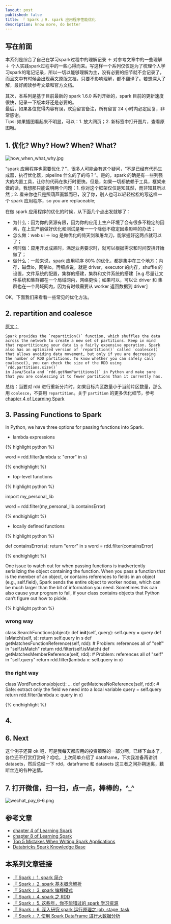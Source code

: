 ```yaml
---
layout: post
published: false
title: 『 Spark 』9. spark 应用程序性能优化
description: know more, do better 
---  
```



## 写在前面

本系列是综合了自己在学习spark过程中的理解记录 ＋ 对参考文章中的一些理解 ＋ 个人实践spark过程中的一些心得而来。写这样一个系列仅仅是为了梳理个人学习spark的笔记记录，所以一切以能够理解为主，没有必要的细节就不会记录了，而且文中有时候会出现英文原版文档，只要不影响理解，都不翻译了。若想深入了解，最好阅读参考文章和官方文档。

其次，本系列是基于目前最新的 spark 1.6.0 系列开始的，spark 目前的更新速度很快，记录一下版本好还是必要的。   
最后，如果各位觉得内容有误，欢迎留言备注，所有留言 24 小时内必定回复，非常感谢。     
Tips: 如果插图看起来不明显，可以：1. 放大网页；2. 新标签中打开图片，查看原图哦。


## 1. 优化? Why? How? When? What?

![how_when_what_why.jpg](../images/how_when_what_why.jpg)

“spark 应用程序也需要优化？”，很多人可能会有这个疑问，“不是已经有代码生成器，执行优化器，pipeline 什么的了的吗？”。是的，spark 的确是有一些列强大的内置工具，让你的代码在执行时更快。但是，如果一切都依赖于工具，框架来做的话，我想那只能说明两个问题：1. 你对这个框架仅仅是知其然，而非知其所以然；2. 看来你也只是照葫芦画瓢而已，没了你，别人也可以轻轻松松的写这样一个 spark 应用程序，so you are replaceable;

在做 spark 应用程序的优化的时候，从下面几个点出发就够了：

- 为什么：因为你的资源有限，因为你的应用上生产环境了会有很多不稳定的因素，在上生产前做好优化和测试是唯一一个降低不稳定因素影响的办法；
- 怎么做：web ui ＋ log 是做优化的倚天剑和屠龙刀，能掌握好这两点就可以了；
- 何时做：应用开发成熟时，满足业务要求时，就可以根据需求和时间安排开始做了；
- 做什么：一般来说，spark 应用程序 80% 的优化，都是集中在三个地方：内存，磁盘io，网络io。再细点说，就是 driver，executor 的内存，shuffle 的设置，文件系统的配置，集群的搭建，集群和文件系统的搭建［e.g 尽量让文件系统和集群都在一个局域网内，网络更快；如果可以，可以让 driver 和 集群也在一个局域网内，因为有时候需要从 worker 返回数据到 driver］

OK，下面我们来看看一些常见的优化方法。


## 2. repartition and coalesce

[原文：](https://www.safaribooksonline.com/library/view/learning-spark/9781449359034/ch04.html)


    Spark provides the `repartition()` function, which shuffles the data 
    across the network to create a new set of partitions. Keep in mind 
    that repartitioning your data is a fairly expensive operation. Spark 
    also has an optimized version of `repartition()` called `coalesce()` 
    that allows avoiding data movement, but only if you are decreasing 
    the number of RDD partitions. To know whether you can safely call 
    coalesce(), you can check the size of the RDD using `rdd.partitions.size()` 
    in Java/Scala and `rdd.getNumPartitions()` in Python and make sure 
    that you are coalescing it to fewer partitions than it currently has.

总结：当要对 rdd 进行重新分片时，如果目标片区数量小于当前片区数量，那么用 `coalesce`，不要用 `repartition`。关于 `partition` 的更多优化细节，参考 [chapter 4 of Learning Spark](https://www.safaribooksonline.com/library/view/learning-spark/9781449359034/ch04.html)

## 3. Passing Functions to Spark

In Python, we have three options for passing functions into Spark. 

- lambda expressions

{% highlight python %}

word = rdd.filter(lambda s: "error" in s)

{% endhighlight %}

- top-level functions

{% highlight python %}

import my_personal_lib

word = rdd.filter(my_personal_lib.containsError)

{% endhighlight %}

- locally defined functions

{% highlight python %}

def containsError(s):
    return "error" in s
word = rdd.filter(containsError)

{% endhighlight %}


One issue to watch out for when passing functions is inadvertently serializing the object containing the function. When you pass a function that is the member of an object, or contains references to fields in an object (e.g., self.field), Spark sends the entire object to worker nodes, which can be much larger than the bit of information you need. Sometimes this can also cause your program to fail, if your class contains objects that Python can’t figure out how to pickle.


{% highlight python %}

### wrong way

class SearchFunctions(object):
  def __init__(self, query):
      self.query = query
  def isMatch(self, s):
      return self.query in s
  def getMatchesFunctionReference(self, rdd):
      # Problem: references all of "self" in "self.isMatch"
      return rdd.filter(self.isMatch)
  def getMatchesMemberReference(self, rdd):
      # Problem: references all of "self" in "self.query"
      return rdd.filter(lambda x: self.query in x)

### the right way

class WordFunctions(object):
  ...
  def getMatchesNoReference(self, rdd):
      # Safe: extract only the field we need into a local variable
      query = self.query
      return rdd.filter(lambda x: query in x)

{% endhighlight %}

## 4. 



## 6. Next

这个例子还算 ok 吧，可是我每天都应用的投资策略的一部分啊，已经下血本了，各位还不打赏打赏吗？哈哈，上次简单介绍了 dataframe，下次我准备再讲讲 datasets，然后总结一下 rdd，dataframe 和 datasets 这三者之间扑朔迷离，藕断丝连的各种迷情。

## 7. 打开微信，扫一扫，点一点，棒棒的，^_^

![wechat_pay_6-6.png](../images/wechat_pay_6-6.png)


## 参考文章

- [chapter 4 of Learning Spark](https://www.safaribooksonline.com/library/view/learning-spark/9781449359034/ch04.html)
- [chapter 8 of Learning Spark](https://www.safaribooksonline.com/library/view/learning-spark/9781449359034/ch08.html)
- [Top 5 Mistakes When Writing Spark Applications](https://www.youtube.com/watch?v=WyfHUNnMutg)
- [Databricks Spark Knowledge Base](https://www.gitbook.com/book/databricks/databricks-spark-knowledge-base/details)


## 本系列文章链接

- [『 Spark 』1. spark 简介 ](../introduction-to-spark)
- [『 Spark 』2. spark 基本概念解析 ](../spark-questions-concepts)
- [『 Spark 』3. spark 编程模式 ](../spark-programming-model)
- [『 Spark 』4. spark 之 RDD ](../spark-what-is-rdd)
- [『 Spark 』5. 这些年，你不能错过的 spark 学习资源 ](../spark-resouces-blogs-paper)
- [『 Spark 』6. 深入研究 spark 运行原理之 job, stage, task](../deep-into-spark-exection-model)
- [『 Spark 』7. 使用 Spark DataFrame 进行大数据分析](../spark-dataframe-introduction)
